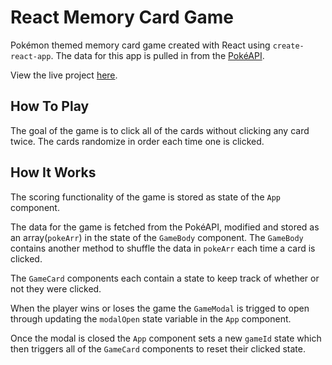 # React Memory Card Game

Pokémon themed memory card game created with React using <code>create-react-app</code>.
The data for this app is pulled in from the <a href="https://pokeapi.co/">PokéAPI</a>.

View the live project <a href="">here</a>.

## How To Play

The goal of the game is to click all of the cards without clicking any card twice.
The cards randomize in order each time one is clicked.

## How It Works

The scoring functionality of the game is stored as state of the <code>App</code> component.

The data for the game is fetched from the PokéAPI, modified and stored as an array(<code>pokeArr</code>) in the state of the <code>GameBody</code> component. The <code>GameBody</code> contains another method to shuffle the data in <code>pokeArr</code> each time a card is clicked.

The <code>GameCard</code> components each contain a state to keep track of whether or not they were clicked.

When the player wins or loses the game the <code>GameModal</code> is trigged to open through updating the <code>modalOpen</code> state variable in the <code>App</code> component.

Once the modal is closed the <code>App</code> component sets a new <code>gameId</code> state which then triggers all of the <code>GameCard</code> components to reset their clicked state.
